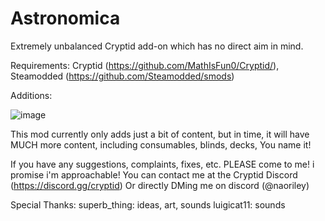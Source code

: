 # Astronomica
Extremely unbalanced Cryptid add-on which has no direct aim in mind.

Requirements: Cryptid (https://github.com/MathIsFun0/Cryptid/), Steamodded (https://github.com/Steamodded/smods)

Additions:

![image](https://github.com/user-attachments/assets/575701de-e9b5-4bf1-8964-51c98e9f2ffb)

This mod currently only adds just a bit of content, but in time, it will have MUCH more content, including consumables, blinds, decks, You name it!

If you have any suggestions, complaints, fixes, etc. PLEASE come to me! i promise i'm approachable!
You can contact me at the Cryptid Discord (https://discord.gg/cryptid) Or directly DMing me on discord (@naoriley)

Special Thanks:
superb_thing: ideas, art, sounds
luigicat11: sounds
